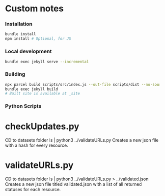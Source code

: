 # Custom notes

### Installation

```bash
bundle install
npm install # Optional, for JS
```
### Local development

```bash
bundle exec jekyll serve --incremental
```

### Building

```bash
npx parcel build scripts/src/index.js --out-file scripts/dist --no-source-maps # Optional, for JS
bundle exec jekyll build
# Built site is available at _site
```
### Python Scripts
# checkUpdates.py
CD to datasets folder
ls | python3 ../validateURLs.py
Creates a new json file with a hash for every resource.

# validateURLs.py
CD to datasets folder
ls | python3 ../validateURLs.py > ../validated.json
Creates a new json file titled validated.json with a list of all returned statuses for each resource.


